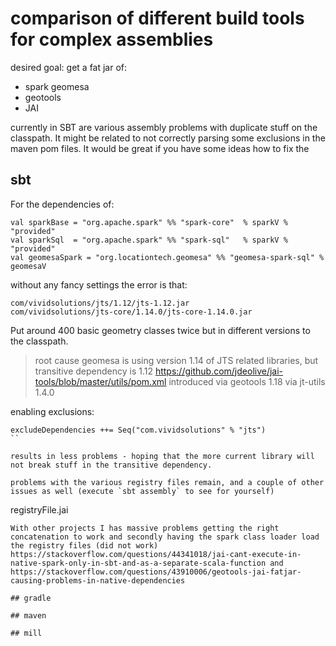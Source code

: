 # comparison of different build tools for complex assemblies

desired goal: get a fat jar of:
- spark geomesa
- geotools
- JAI

currently in SBT are various assembly problems with duplicate stuff on the classpath. It might be related to not correctly parsing some exclusions in the maven pom files.
It would be great if you have some ideas how to fix the
## sbt

For the dependencies of:
```
val sparkBase = "org.apache.spark" %% "spark-core"  % sparkV % "provided"
val sparkSql  = "org.apache.spark" %% "spark-sql"   % sparkV % "provided"
val geomesaSpark = "org.locationtech.geomesa" %% "geomesa-spark-sql" % geomesaV
```

without any fancy settings the error is that:
```
com/vividsolutions/jts/1.12/jts-1.12.jar
com/vividsolutions/jts-core/1.14.0/jts-core-1.14.0.jar
```
Put around 400 basic geometry classes twice but in different versions to the classpath.

> root cause geomesa is using version 1.14 of JTS related libraries, but transitive dependency is 1.12 https://github.com/jdeolive/jai-tools/blob/master/utils/pom.xml introduced via geotools 1.18 via jt-utils 1.4.0

enabling exclusions:
```
excludeDependencies ++= Seq("com.vividsolutions" % "jts")
``

results in less problems - hoping that the more current library will not break stuff in the transitive dependency.

problems with the various registry files remain, and a couple of other issues as well (execute `sbt assembly` to see for yourself) 
```
registryFile.jai

```
With other projects I has massive problems getting the right concatenation to work and secondly having the spark class loader load the registry files (did not work) https://stackoverflow.com/questions/44341018/jai-cant-execute-in-native-spark-only-in-sbt-and-as-a-separate-scala-function and https://stackoverflow.com/questions/43910006/geotools-jai-fatjar-causing-problems-in-native-dependencies

## gradle

## maven

## mill